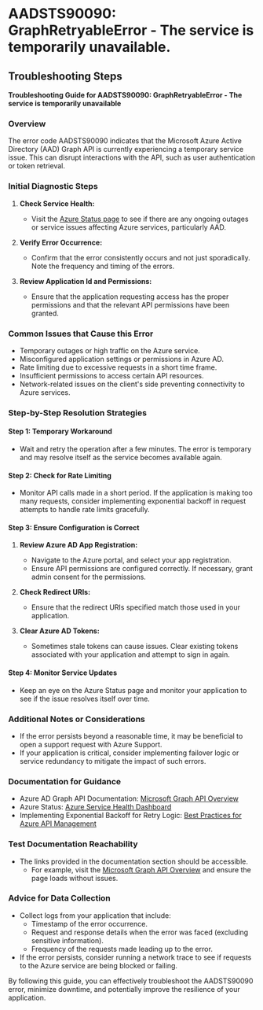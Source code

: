 
# AADSTS90090: GraphRetryableError - The service is temporarily unavailable.


## Troubleshooting Steps
**Troubleshooting Guide for AADSTS90090: GraphRetryableError - The service is temporarily unavailable**

### Overview
The error code AADSTS90090 indicates that the Microsoft Azure Active Directory (AAD) Graph API is currently experiencing a temporary service issue. This can disrupt interactions with the API, such as user authentication or token retrieval.

### Initial Diagnostic Steps
1. **Check Service Health:**
   - Visit the [Azure Status page](https://status.azure.com/en-us/status) to see if there are any ongoing outages or service issues affecting Azure services, particularly AAD.
  
2. **Verify Error Occurrence:**
   - Confirm that the error consistently occurs and not just sporadically. Note the frequency and timing of the errors.

3. **Review Application Id and Permissions:**
   - Ensure that the application requesting access has the proper permissions and that the relevant API permissions have been granted.

### Common Issues that Cause this Error
- Temporary outages or high traffic on the Azure service.
- Misconfigured application settings or permissions in Azure AD.
- Rate limiting due to excessive requests in a short time frame.
- Insufficient permissions to access certain API resources.
- Network-related issues on the client's side preventing connectivity to Azure services.

### Step-by-Step Resolution Strategies
#### Step 1: Temporary Workaround
- Wait and retry the operation after a few minutes. The error is temporary and may resolve itself as the service becomes available again.

#### Step 2: Check for Rate Limiting
- Monitor API calls made in a short period. If the application is making too many requests, consider implementing exponential backoff in request attempts to handle rate limits gracefully.

#### Step 3: Ensure Configuration is Correct
1. **Review Azure AD App Registration:**
   - Navigate to the Azure portal, and select your app registration.
   - Ensure API permissions are configured correctly. If necessary, grant admin consent for the permissions.

2. **Check Redirect URIs:**
   - Ensure that the redirect URIs specified match those used in your application.

3. **Clear Azure AD Tokens:**
   - Sometimes stale tokens can cause issues. Clear existing tokens associated with your application and attempt to sign in again.

#### Step 4: Monitor Service Updates
- Keep an eye on the Azure Status page and monitor your application to see if the issue resolves itself over time.

### Additional Notes or Considerations
- If the error persists beyond a reasonable time, it may be beneficial to open a support request with Azure Support.
- If your application is critical, consider implementing failover logic or service redundancy to mitigate the impact of such errors.

### Documentation for Guidance
- Azure AD Graph API Documentation: [Microsoft Graph API Overview](https://docs.microsoft.com/en-us/graph/overview)
- Azure Status: [Azure Service Health Dashboard](https://status.azure.com/en-us/status)
- Implementing Exponential Backoff for Retry Logic: [Best Practices for Azure API Management](https://docs.microsoft.com/en-us/azure/api-management/api-management-best-practices#retry-policies)

### Test Documentation Reachability
- The links provided in the documentation section should be accessible. 
  - For example, visit the [Microsoft Graph API Overview](https://docs.microsoft.com/en-us/graph/overview) and ensure the page loads without issues.

### Advice for Data Collection
- Collect logs from your application that include:
  - Timestamp of the error occurrence.
  - Request and response details when the error was faced (excluding sensitive information).
  - Frequency of the requests made leading up to the error.
- If the error persists, consider running a network trace to see if requests to the Azure service are being blocked or failing.

By following this guide, you can effectively troubleshoot the AADSTS90090 error, minimize downtime, and potentially improve the resilience of your application.